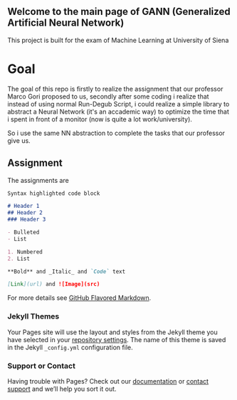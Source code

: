 ## Welcome to the main page of GANN (Generalized Artificial Neural Network)

This project is built for the exam of Machine Learning at University of Siena  

# Goal

The goal of this repo is firstly to realize the assignment that our professor Marco Gori proposed to us, secondly after some coding i realize that instead of using normal Run-Degub Script, i could realize a simple library to abstract a Neural Network (it's an accademic way) to optimize the time that i spent in front of a monitor (now is quite a lot work/university).

So i use the same NN abstraction to complete the tasks that our professor give us.

## Assignment

The assignments are 
```markdown
Syntax highlighted code block

# Header 1
## Header 2
### Header 3

- Bulleted
- List

1. Numbered
2. List

**Bold** and _Italic_ and `Code` text

[Link](url) and ![Image](src)
```

For more details see [GitHub Flavored Markdown](https://guides.github.com/features/mastering-markdown/).

### Jekyll Themes

Your Pages site will use the layout and styles from the Jekyll theme you have selected in your [repository settings](https://github.com/gnekt/GANN/settings). The name of this theme is saved in the Jekyll `_config.yml` configuration file.

### Support or Contact

Having trouble with Pages? Check out our [documentation](https://docs.github.com/categories/github-pages-basics/) or [contact support](https://support.github.com/contact) and we’ll help you sort it out.
